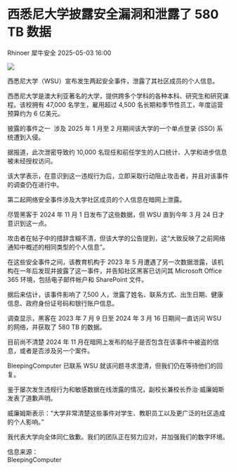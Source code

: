 #  西悉尼大学披露安全漏洞和泄露了 580 TB 数据   
Rhinoer  犀牛安全   2025-05-03 16:00  
  
![](https://mmbiz.qpic.cn/mmbiz_png/qvpgicaewUBkQ5YJHoFGVzHoiaXZ3e8hBqOrrCWXxzWzGibsYZ09jC6ictdNy3M1lDZXniapWwVUu6hre1jYYnQ1c1g/640?wx_fmt=png&from=appmsg "")  
  
西悉尼大学（WSU）宣布发生两起安全事件，泄露了其社区成员的个人信息。  
  
西悉尼大学是澳大利亚著名的大学，提供跨多个学科的各种本科、研究生和研究课程。该校拥有 47,000 名学生，雇用超过 4,500 名长期和季节性员工，年度运营预算约为 6 亿美元。  
  
披露的事件之一  涉及 2025 年 1 月至 2 月期间该大学的一个单点登录 (SSO) 系统遭到入侵。  
  
据报道，此次泄密导致约 10,000 名现任和前任学生的人口统计、入学和进步信息被未经授权访问。  
  
该大学表示，在意识到这一违规行为后，立即采取行动阻止攻击者，并且对该事件的调查仍在进行中。  
  
第二起网络安全事件涉及大学社区成员的个人信息在暗网上泄露。  
  
尽管黑客于 2024 年 11 月 1 日发布了这些数据，但 WSU 直到今年 3 月 24 日才意识到这一点。  
  
攻击者在帖子中的措辞含糊不清，但该大学的公告提到，这“大致反映了之前网络通知中概述的相同类型的个人信息”。  
  
在这些安全事件之间，该教育机构于 2023 年 5 月遭遇了另一次数据泄露，该机构在一年后发现并披露了这一事件，并告知社区黑客已访问其 Microsoft Office 365 环境，包括电子邮件帐户和 SharePoint 文件。  
  
据后来估计，该事件影响了 7,500 人，泄露了姓名、联系方式、出生日期、健康信息、政府身份证号码和银行账户信息。  
  
调查显示，黑客在 2023 年 7 月 9 日至 2024 年 3 月 16 日期间一直访问 WSU 的网络，并获取了 580 TB 的数据。  
  
目前尚不清楚 2024 年 11 月在暗网上发布的帖子是否包含在该事件中被盗的信息，或者是否涉及另一个案件。  
  
BleepingComputer 已联系 WSU 就该问题寻求澄清，但我们仍在等待他们的回复。  
  
鉴于屡次发生违规行为和敏感数据在线泄露的情况，副校长兼校长乔治·威廉姆斯发表了道歉声明。  
  
威廉姆斯表示：“大学非常清楚这些事件对学生、教职员工以及更广泛的社区造成的个人影响。”  
  
我代表大学向全体同仁致歉。我们的团队正在努力应对，并加强我们的数字环境。  
  
  
信息来源：  
BleepingComputer  
  
